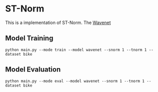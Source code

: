 # ST-Norm
This is a implementation of ST-Norm. The [Wavenet](https://github.com/nnzhan/Graph-WaveNet)

## Model Training
```
python main.py --mode train --model wavenet --snorm 1 --tnorm 1 --dataset bike
```

## Model Evaluation
```
python main.py --mode eval --model wavenet --snorm 1 --tnorm 1 --dataset bike
```
